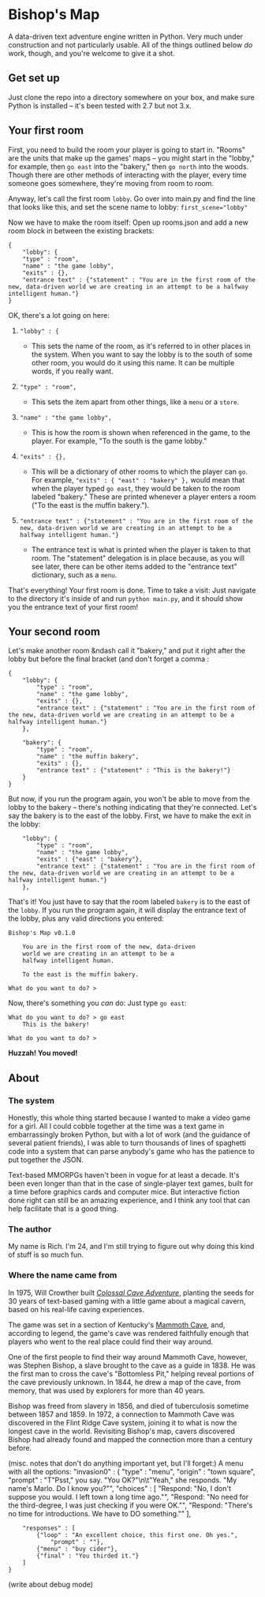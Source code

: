 # Bishop's Map

A data-driven text adventure engine written in Python. Very much under construction and not particularly usable. All of the things outlined below *do* work, though, and you're welcome to give it a shot.

## Get set up
Just clone the repo into a directory somewhere on your box, and make sure Python is installed – it's been tested with 2.7 but not 3.x.

## Your first room
First, you need to build the room your player is going to start in. "Rooms" are the units that make up the games' maps &ndash; you might start in the "lobby," for example, then `go east` into the "bakery," then `go north` into the woods. Though there are other methods of interacting with the player, every time someone goes somewhere, they're moving from room to room.

Anyway, let's call the first room `lobby`. Go over into main.py and find the line that looks like this, and set the scene name to lobby:
`first_scene="lobby"`

Now we have to make the room itself: Open up rooms.json and add a new room block in between the existing brackets:
```
{
    "lobby": {
    "type" : "room",
    "name" : "the game lobby",
    "exits" : {},
    "entrance text" : {"statement" : "You are in the first room of the new, data-driven world we are creating in an attempt to be a halfway intelligent human."}
}
```

OK, there's a lot going on here:

1. `"lobby" : {`
    - This sets the name of the room, as it's referred to in other places in the system. When you want to say the lobby is to the south of some other room, you would do it using this name. It can be multiple words, if you really want.

2. `"type" : "room",`
    - This sets the item apart from other things, like a `menu` or a `store`.

3. `"name" : "the game lobby",`
    - This is how the room is shown when referenced in the game, to the player. For example, "To the south is the game lobby."

4. `"exits" : {},`
    - This will be a dictionary of other rooms to which the player can `go`. For example, `"exits" : { "east" : "bakery" },` would mean that when the player typed `go east`, they would be taken to the room labeled "bakery." These are printed whenever a player enters a room ("To the east is the muffin bakery.").

5.  `"entrance text" : {"statement" : "You are in the first room of the new, data-driven world we are creating in an attempt to be a halfway intelligent human."}`
    - The entrance text is what is printed when the player is taken to that room. The "statement" delegation is in place because, as you will see later, there can be other items added to the "entrance text" dictionary, such as a `menu`.

That's everything! Your first room is done. Time to take a visit: Just navigate to the directory it's inside of and run `python main.py`, and it should show you the entrance text of your first room!

## Your second room
Let's make another room &ndash call it "bakery," and put it right after the lobby but before the final bracket (and don't forget a comma :
```
{
    "lobby": {
        "type" : "room",
        "name" : "the game lobby",
        "exits" : {},
        "entrance text" : {"statement" : "You are in the first room of the new, data-driven world we are creating in an attempt to be a halfway intelligent human."}
    },

    "bakery": {
        "type" : "room",
        "name" : "the muffin bakery",
        "exits" : {},
        "entrance text" : {"statement" : "This is the bakery!"}
    }
}
```
But now, if you run the program again, you won't be able to move from the lobby to the bakery &ndash; there's nothing indicating that they're connected. Let's say the bakery is to the east of the lobby. First, we have to make the exit in the lobby:
```
    "lobby": {
        "type" : "room",
        "name" : "the game lobby",
        "exits" : {"east" : "bakery"},
        "entrance text" : {"statement" : "You are in the first room of the new, data-driven world we are creating in an attempt to be a halfway intelligent human."}
    },
```
That's it! You just have to say that the room labeled `bakery` is to the east of the `lobby`. If you run the program again, it will display the entrance text of the lobby, plus any valid directions you entered:
```
Bishop's Map v0.1.0

    You are in the first room of the new, data-driven
    world we are creating in an attempt to be a
    halfway intelligent human. 

    To the east is the muffin bakery. 

What do you want to do? > 
```
Now, there's something you *can* do: Just type `go east`:
```
What do you want to do? > go east
    This is the bakery! 

What do you want to do? > 
```
**Huzzah! You moved!**

## About

### The system
Honestly, this whole thing started because I wanted to make a video game for a girl. All I could cobble together at the time was a text game in embarrassingly broken Python, but with a lot of work (and the guidance of several patient friends), I was able to turn thousands of lines of spaghetti code into a system that can parse anybody's game who has the patience to put together the JSON.

Text-based MMORPGs haven't been in vogue for at least a decade. It's been even longer than that in the case of single-player text games, built for a time before graphics cards and computer mice. But interactive fiction done right can still be an amazing experience, and I think any tool that can help facilitate that is a good thing.

### The author
My name is Rich. I'm 24, and I'm still trying to figure out why doing this kind of stuff is so much fun.

### Where the name came from
In 1975, Will Crowther built [*Colossal Cave Adventure*](http://rickadams.org/adventure/a_history.html), planting the seeds for 30 years of text-based gaming with a little game about a magical cavern, based on his real-life caving experiences.

The game was set in a section of Kentucky's [Mammoth Cave](https://en.wikipedia.org/wiki/Mammoth_Cave_National_Park), and, according to legend, the game's cave was rendered faithfully enough that players who went to the real place could find their way around.

One of the first people to find their way around Mammoth Cave, however, was Stephen Bishop, a slave brought to the cave as a guide in 1838. He was the first man to cross the cave's "Bottomless Pit," helping reveal portions of the cave previously unknown. In 1844, he drew a map of the cave, from memory, that was used by explorers for more than 40 years.

Bishop was freed from slavery in 1856, and died of tuberculosis sometime between 1857 and 1859. In 1972, a connection to Mammoth Cave was discovered in the Flint Ridge Cave system, joining it to what is now the longest cave in the world. Revisiting Bishop's map, cavers discovered Bishop had already found and mapped the connection more than a century before.








(misc. notes that don't do anything important yet, but I'll forget:)
A menu with all the options:
    "invasion0" : {
        "type" : "menu",
        "origin" : "town square",
        "prompt" : "T\"Psst,\" you say. \"You OK?\"\n\t\"Yeah,\" she responds. \"My name's Marlo. Do I know you?\"",
        "choices" : [
            "Respond: \"No, I don't suppose you would. I left town a long time ago.\"",
            "Respond: \"No need for the third-degree, I was just checking if you were OK.\"",
            "Respond: \"There's no time for introductions. We have to DO something.\""
        ],

        "responses" : [
            {"loop" : "An excellent choice, this first one. Oh yes.",
                "prompt" : ""},
            {"menu" : "buy cider"},
            {"final" : "You thirded it."}
        ]
    }
    
(write about debug mode)